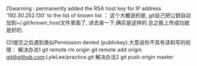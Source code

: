 (1)warning : permanently added the RSA host key for IP address '192.30.252.130' to the list of known list   ：
这个大概说的是, git自己把公钥自动加到~/.git/known_host文件里面了, 进去查一下,确实是这样的.总之能上传成功就是好的.

(2)提交之后遇到类似Permission denied (publickey).大意说你不具有读和写的权限：
解决办法1
git remote rm origin
git remote add origin git@github.com:LyleLee/practice.git
解决办法2
git push origin master
